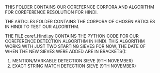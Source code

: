 THIS FOLDER CONTAINS OUR COREFERNCE CORPORA AND ALGORITHM FOR COREFERENCE RESOLUTION FOR HINDI.

THE ARTICLES FOLDER CONTAINS THE CORPORA OF CHOSEN ARTICLES IN HINDI TO TEST OUR ALGORITHM.

THE FILE coref_Hindi.py CONTAINS THE PYTHON CODE FOR OUR COREFERENCE DETECTION ALGORITHM IN HINDI.
THIS ALGORITHM WORKS WITH JUST TWO STARTING SIEVES FOR NOW, THE DATE OF WHEN THE NEW SIEVES WERE ADDED ARE IN BRACKETS():
1. MENTION/MARKABLE DETECTION SIEVE (9TH NOVEMBER)
2. EXACT STRING MATCH DETECTION SIEVE (9TH NOVEMBER)
